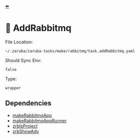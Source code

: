 [⬅️](../README.md)

# 🐇 AddRabbitmq

File Location:

    ~/.zaruba/zaruba-tasks/make/rabbitmq/task.addRabbitmq.yaml

Should Sync Env:

    false

Type:

    wrapper


## Dependencies

* [makeRabbitmqApp](makeRabbitmqApp.md)
* [makeRabbitmqAppRunner](makeRabbitmqAppRunner.md)
* [zrbIsProject](zrbIsProject.md)
* [zrbShowAdv](zrbShowAdv.md)